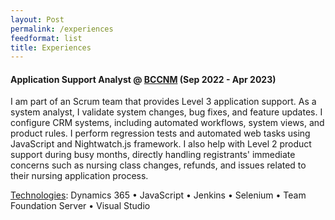 ```yaml
---
layout: Post
permalink: /experiences
feedformat: list
title: Experiences
---
```


#### Application Support Analyst @ [BCCNM](https://www.bccnm.ca/) (Sep 2022 - Apr 2023)

I am part of an Scrum team that provides Level 3 application support. As a system analyst, I validate system changes, bug fixes, and feature updates. I configure CRM systems, including automated workflows, system views, and product rules. I perform regression tests and automated web tasks using JavaScript and Nightwatch.js framework. I also help with Level 2 product support during busy months, directly handling registrants' immediate concerns such as nursing class changes, refunds, and issues related to their nursing application process.

<u>Technologies</u>: Dynamics 365 • JavaScript • Jenkins • Selenium • Team Foundation Server • Visual Studio
